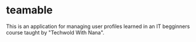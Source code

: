 # teamable
This is an application for managing user profiles learned in an IT begginners course taught by "Techwold With Nana".